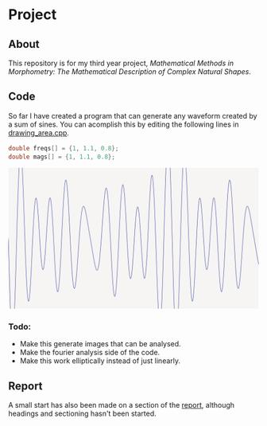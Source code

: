 # Project

## About

This repository is for my third year project, *Mathematical Methods in Morphometry: The Mathematical Description of Complex Natural Shapes*.

## Code

So far I have created a program that can generate any waveform created by a sum of sines. You can acomplish this by
editing the following lines in [drawing_area.cpp](code/elliptic_fourier/drawing_area.cpp).

```cpp
double freqs[] = {1, 1.1, 0.8};
double mags[] = {1, 1.1, 0.8};
```

![wavy waves](https://raw.githubusercontent.com/ThatChapThere/uni-project/master/images/waves1.png)

### Todo:

* Make this generate images that can be analysed.
* Make the fourier analysis side of the code.
* Make this work elliptically instead of just linearly.

## Report

A small start has also been made on a section of the [report](latex/project.pdf),
although headings and sectioning hasn't been started.
